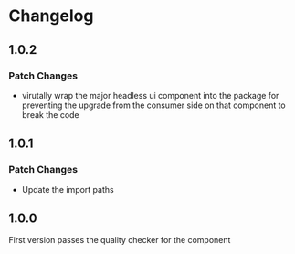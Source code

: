 # Changelog

## 1.0.2

### Patch Changes

- virutally wrap the major headless ui component into the package for preventing the upgrade from the consumer side on that component to break the code

## 1.0.1

### Patch Changes

- Update the import paths

## 1.0.0

First version passes the quality checker for the component
